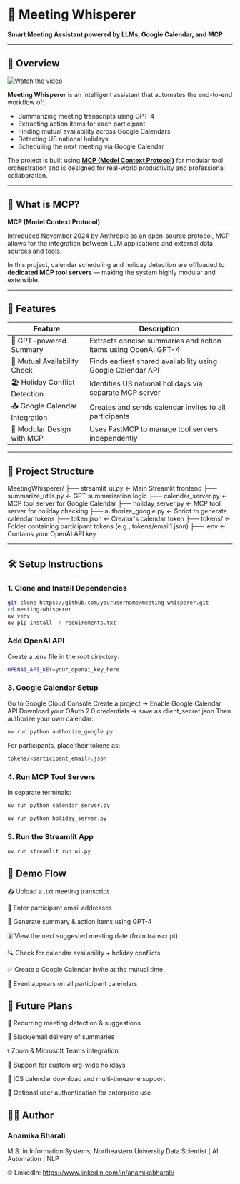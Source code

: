 # 🧠 Meeting Whisperer

**Smart Meeting Assistant powered by LLMs, Google Calendar, and MCP**

---

## 📌 Overview
[![Watch the video](https://img.youtube.com/vi/VIDEO_ID/0.jpg)](https://www.youtube.com/watch?v=loO_aYronZI&t=5s)

**Meeting Whisperer** is an intelligent assistant that automates the end-to-end workflow of:

- Summarizing meeting transcripts using GPT-4
- Extracting action items for each participant
- Finding mutual availability across Google Calendars
- Detecting US national holidays
- Scheduling the next meeting via Google Calendar

The project is built using [**MCP (Model Context Protocol)**](https://modelcontextprotocol.io/) for modular tool orchestration and is designed for real-world productivity and professional collaboration.

---

## 🧬 What is MCP?

**MCP (Model Context Protocol)** 

Introduced November 2024 by Anthropic as an open-source protocol, MCP allows for the integration between LLM applications and external data sources and tools.

In this project, calendar scheduling and holiday detection are offloaded to **dedicated MCP tool servers** — making the system highly modular and extensible.

---

## 🚀 Features

| Feature                           | Description |
|----------------------------------|-------------|
| 🧠 GPT-powered Summary           | Extracts concise summaries and action items using OpenAI GPT-4 |
| 📅 Mutual Availability Check     | Finds earliest shared availability using Google Calendar API |
| 🏖️ Holiday Conflict Detection    | Identifies US national holidays via separate MCP server |
| 📤 Google Calendar Integration   | Creates and sends calendar invites to all participants |
| 🔌 Modular Design with MCP       | Uses FastMCP to manage tool servers independently |

---

## 📁 Project Structure

MeetingWhisperer/
├── streamlit_ui.py            ← Main Streamlit frontend
├── summarize_utils.py         ← GPT summarization logic
├── calendar_server.py         ← MCP tool server for Google Calendar
├── holiday_server.py          ← MCP tool server for holiday checking
├── authorize_google.py        ← Script to generate calendar tokens
├── token.json                 ← Creator's calendar token
├── tokens/                    ← Folder containing participant tokens (e.g., tokens/email1.json)
├── .env                       ← Contains your OpenAI API key

---

## 🛠️ Setup Instructions

### 1. Clone and Install Dependencies

```bash
git clone https://github.com/yourusername/meeting-whisperer.git
cd meeting-whisperer
uv venv
uv pip install -r requirements.txt
```


### Add OpenAI API

Create a .env file in the root directory:
```bash
OPENAI_API_KEY=your_openai_key_here
```

### 3. Google Calendar Setup
Go to Google Cloud Console
Create a project → Enable Google Calendar API
Download your OAuth 2.0 credentials → save as client_secret.json
Then authorize your own calendar:
```bash
uv run python authorize_google.py
```
For participants, place their tokens as:
```bash
tokens/<participant_email>.json
```
### 4. Run MCP Tool Servers
In separate terminals:
```bash
uv run python calendar_server.py
```
```bash
uv run python holiday_server.py
```
### 5. Run the Streamlit App
```bash
uv run streamlit run ui.py
```
## 🎥 Demo Flow

📤 Upload a .txt meeting transcript

📧 Enter participant email addresses

🧠 Generate summary & action items using GPT-4

🗓️ View the next suggested meeting date (from transcript)

🔍 Check for calendar availability + holiday conflicts

✅ Create a Google Calendar invite at the mutual time

📨 Event appears on all participant calendars

## 🧠 Future Plans

🔁 Recurring meeting detection & suggestions

💬 Slack/email delivery of summaries

📞 Zoom & Microsoft Teams integration

🏢 Support for custom org-wide holidays

📅 ICS calendar download and multi-timezone support

👤 Optional user authentication for enterprise use

## 👩‍💻 Author

### Anamika Bharali
M.S. in Information Systems, Northeastern University
Data Scientist | AI Automation | NLP

🌐 LinkedIn: https://www.linkedin.com/in/anamikabharali/ 

